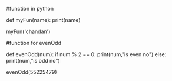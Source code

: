 #function in python

def myFun(name):
    print(name)
    
myFun('chandan')

#function for evenOdd

def evenOdd(num):
    if num % 2 == 0:
        print(num,"is even no")
    else:
        print(num,"is odd no")
    
evenOdd(55225479)
